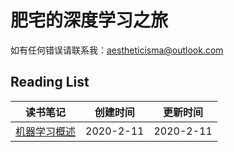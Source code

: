 # 肥宅的深度学习之旅
如有任何错误请联系我：aestheticisma@outlook.com

## Reading List
| 读书笔记 | 创建时间 | 更新时间 |
| - | - | - |
| [机器学习概述](notes/ML.md) | 2020-2-11 | 2020-2-11 |

